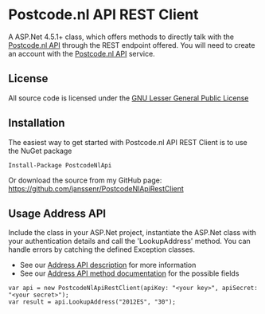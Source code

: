 # Postcode.nl API REST Client

A ASP.Net 4.5.1+ class, which offers methods to directly talk with the [Postcode.nl API](https://developer.postcode.eu/documentation) through the REST endpoint offered.
You will need to create an account with the [Postcode.nl API](https://www.postcode.nl/services/adresdata/api) service.


## License

All source code is licensed under the [GNU Lesser General Public License](http://www.gnu.org/licenses/lgpl.html)

## Installation

The easiest way to get started with Postcode.nl API REST Client is to use the NuGet package

	Install-Package PostcodeNlApi

Or download the source from my GitHub page: https://github.com/janssenr/PostcodeNlApiRestClient

## Usage Address API

Include the class in your ASP.Net project, instantiate the ASP.Net class with your authentication details and call the 'LookupAddress' method.
You can handle errors by catching the defined Exception classes.

* See our [Address API description](https://www.postcode.nl/services/adresdata/api) for more information
* See our [Address API method documentation](https://developer.postcode.eu/documentation/nl/overview) for the possible fields

```
var api = new PostcodeNlApiRestClient(apiKey: "<your key>", apiSecret: "<your secret>");
var result = api.LookupAddress("2012ES", "30");
```
